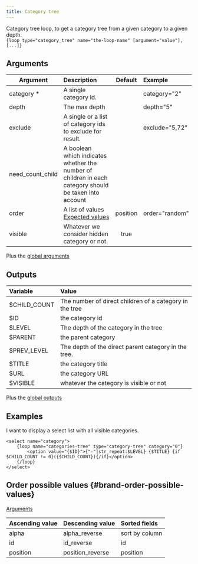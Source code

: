 ```yaml
---
title: Category tree
---
```


Category tree loop, to get a category tree from a given category to a given depth.  
`{loop type="category_tree" name="the-loop-name" [argument="value"], [...]}`

## Arguments

| Argument         | Description                                                                                            | Default | Example         |
| ---------------- |:------------------------------------------------------------------------------------------------------ | :-----: | :---------------|
| category *       | A single category id.                                                                                  |         | category="2"    |
| depth            | The max depth                                                                                          |         | depth="5"       |
| exclude          | A single or a list of category ids to exclude for result.                                              |         | exclude="5,72"  |
| need_count_child | A boolean which indicates whether the number of children in each category should be taken into account |         |                 |
| order            | A list of values <br/> [Expected values](#category-order-possible-values)                              | position| order="random"  |
| visible          | Whatever we consider hidden category or not.                                                           | true    |                 |

Plus the [global arguments](./global_arguments)

## Outputs

| Variable            | Value                                                   |
| :------------------ | :------------------------------------------------------ |
| $CHILD_COUNT        | The number of direct children of a category in the tree |
| $ID                 | the category id                                         |
| $LEVEL              | The depth of the category in the tree                   |
| $PARENT             | the parent category                                     |
| $PREV_LEVEL         | The depth of the direct parent category in the tree.    |
| $TITLE              |  the category title                                     |
| $URL                |  the category URL                                       |
| $VISIBLE            |  whatever the category is visible or not                |

Plus the [global outputs](./global_outputs)

## Examples

I want to display a select list with all visible categories.

```smarty
<select name="category">
    {loop name="categories-tree" type="category-tree" category="0"}
        <option value="{$ID}">{"-"|str_repeat:$LEVEL} {$TITLE} {if $CHILD_COUNT != 0}({$CHILD_COUNT}){/if}</option>
    {/loop}
</select>
```

## Order possible values {#brand-order-possible-values}

[Arguments](#brand-arguments)

| Ascending value | Descending value  | Sorted fields                 |
|-----------------|-------------------|:------------------------------|
| alpha           | alpha_reverse     | sort by column                |
| id              | id_reverse        | id                            |
| position        | position_reverse  | position                      |
